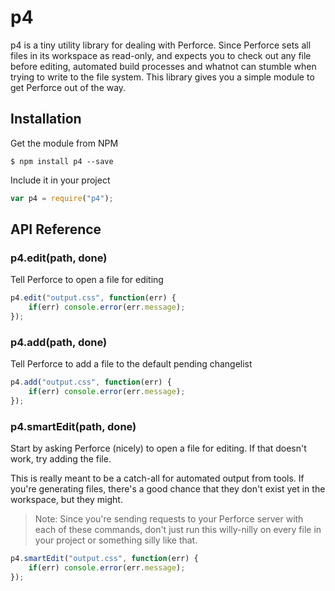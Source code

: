 # p4
p4 is a tiny utility library for dealing with Perforce. Since Perforce sets all files in its workspace as read-only, and expects you to check out any file before editing, automated build processes and whatnot can stumble when trying to write to the file system. This library gives you a simple module to get Perforce out of the way.

## Installation
Get the module from NPM
```shell
$ npm install p4 --save
```
Include it in your project
```javascript
var p4 = require("p4");
```

## API Reference
### p4.edit(path, done)
Tell Perforce to open a file for editing
```javascript
p4.edit("output.css", function(err) {
    if(err) console.error(err.message);
});
```

### p4.add(path, done)
Tell Perforce to add a file to the default pending changelist
```javascript
p4.add("output.css", function(err) {
    if(err) console.error(err.message);
});
```

### p4.smartEdit(path, done)
Start by asking Perforce (nicely) to open a file for editing. If that doesn't work, try adding the file.

This is really meant to be a catch-all for automated output from tools. If you're generating files, there's a good chance that they don't exist yet in the workspace, but they might.

>Note: Since you're sending requests to your Perforce server with each of these commands, don't just run this willy-nilly on every file in your project or something silly like that.

```javascript
p4.smartEdit("output.css", function(err) {
    if(err) console.error(err.message);
});
```